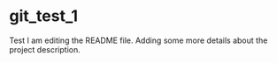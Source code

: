# git_test_1
Test
I am editing the README file. Adding some more details about the project description.
